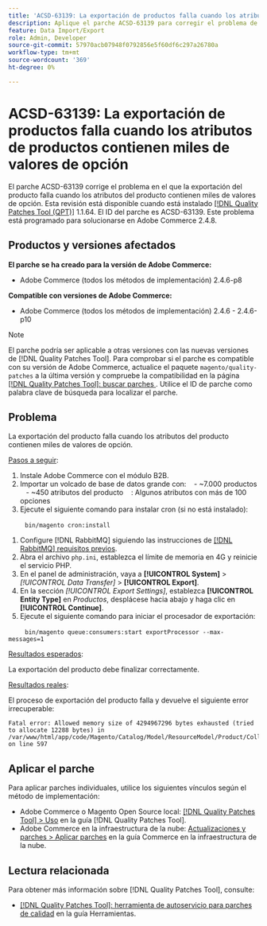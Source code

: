 ```yaml
---
title: 'ACSD-63139: La exportación de productos falla cuando los atributos de productos contienen miles de valores de opción'
description: Aplique el parche ACSD-63139 para corregir el problema de Adobe Commerce en el que la exportación del producto falla cuando los atributos del producto contienen miles de valores de opción.
feature: Data Import/Export
role: Admin, Developer
source-git-commit: 57970acb07948f0792856e5f60df6c297a26780a
workflow-type: tm+mt
source-wordcount: '369'
ht-degree: 0%

---
```



# ACSD-63139: La exportación de productos falla cuando los atributos de productos contienen miles de valores de opción

El parche ACSD-63139 corrige el problema en el que la exportación del producto falla cuando los atributos del producto contienen miles de valores de opción. Esta revisión está disponible cuando está instalado [[!DNL Quality Patches Tool (QPT)]](/help/tools/quality-patches-tool/quality-patches-tool-to-self-serve-quality-patches.md) 1.1.64. El ID del parche es ACSD-63139. Este problema está programado para solucionarse en Adobe Commerce 2.4.8.

## Productos y versiones afectados

**El parche se ha creado para la versión de Adobe Commerce:**

* Adobe Commerce (todos los métodos de implementación) 2.4.6-p8

**Compatible con versiones de Adobe Commerce:**

* Adobe Commerce (todos los métodos de implementación) 2.4.6 - 2.4.6-p10

>[!NOTE]
>
>El parche podría ser aplicable a otras versiones con las nuevas versiones de [!DNL Quality Patches Tool]. Para comprobar si el parche es compatible con su versión de Adobe Commerce, actualice el paquete `magento/quality-patches` a la última versión y compruebe la compatibilidad en la página [[!DNL Quality Patches Tool]: buscar parches ](https://experienceleague.adobe.com/tools/commerce-quality-patches/index.html). Utilice el ID de parche como palabra clave de búsqueda para localizar el parche.

## Problema

La exportación del producto falla cuando los atributos del producto contienen miles de valores de opción.

<u>Pasos a seguir</u>:

1. Instale Adobe Commerce con el módulo B2B.
1. Importar un volcado de base de datos grande con:
   - ~7.000 productos
   - ~450 atributos del producto
   : Algunos atributos con más de 100 opciones
1. Ejecute el siguiente comando para instalar cron (si no está instalado):

   ```
   bin/magento cron:install
   ```

1. Configure [!DNL RabbitMQ] siguiendo las instrucciones de [[!DNL RabbitMQ] requisitos previos](https://experienceleague.adobe.com/en/docs/commerce-operations/installation-guide/prerequisites/rabbitmq).
1. Abra el archivo `php.ini`, establezca el límite de memoria en 4G y reinicie el servicio PHP.
1. En el panel de administración, vaya a **[!UICONTROL System]** > *[!UICONTROL Data Transfer]* > **[!UICONTROL Export]**.
1. En la sección *[!UICONTROL Export Settings]*, establezca **[!UICONTROL Entity Type]** en *Productos*, desplácese hacia abajo y haga clic en **[!UICONTROL Continue]**.
1. Ejecute el siguiente comando para iniciar el procesador de exportación:

   ```
   bin/magento queue:consumers:start exportProcessor --max-messages=1
   ```

<u>Resultados esperados</u>:

La exportación del producto debe finalizar correctamente.

<u>Resultados reales</u>:

El proceso de exportación del producto falla y devuelve el siguiente error irrecuperable:

```
Fatal error: Allowed memory size of 4294967296 bytes exhausted (tried to allocate 12288 bytes) in /var/www/html/app/code/Magento/Catalog/Model/ResourceModel/Product/Collection.php on line 597
```

## Aplicar el parche

Para aplicar parches individuales, utilice los siguientes vínculos según el método de implementación:

* Adobe Commerce o Magento Open Source local: [[!DNL Quality Patches Tool] > Uso](/help/tools/quality-patches-tool/usage.md) en la guía [!DNL Quality Patches Tool].
* Adobe Commerce en la infraestructura de la nube: [Actualizaciones y parches > Aplicar parches](https://experienceleague.adobe.com/docs/commerce-cloud-service/user-guide/develop/upgrade/apply-patches.html) en la guía Commerce en la infraestructura de la nube.

## Lectura relacionada

Para obtener más información sobre [!DNL Quality Patches Tool], consulte:

* [[!DNL Quality Patches Tool]: herramienta de autoservicio para parches de calidad](/help/tools/quality-patches-tool/quality-patches-tool-to-self-serve-quality-patches.md) en la guía Herramientas.
